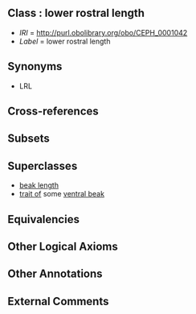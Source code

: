 
## Class : lower rostral length

 * *IRI* = http://purl.obolibrary.org/obo/CEPH_0001042
 * *Label* = lower rostral length

## Synonyms

 * LRL

## Cross-references


## Subsets


## Superclasses

 * [beak length](../../CEPH/41/CEPH_0001041.md)
 * [trait of](../../ceph#trait/of/ceph#trait_of.md) some [ventral beak](../../CEPH/26/CEPH_0001026.md)

## Equivalencies


## Other Logical Axioms


## Other Annotations


## External Comments

